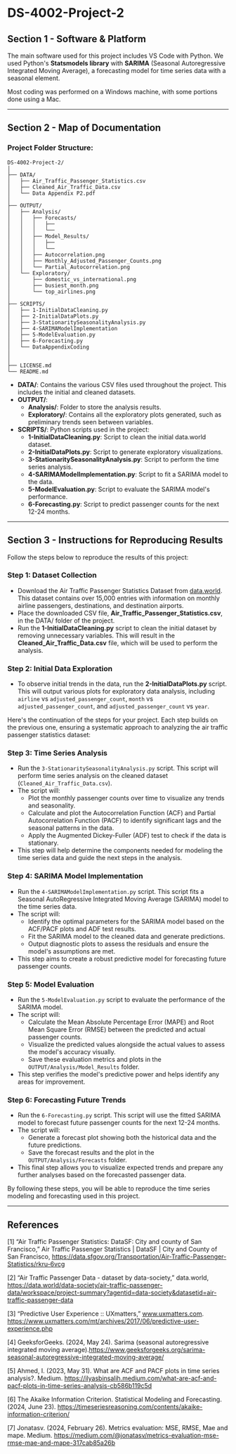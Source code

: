 # DS-4002-Project-2

## Section 1 - Software & Platform

The main software used for this project includes VS Code with Python. We used Python's **Statsmodels library** with **SARIMA** (Seasonal Autoregressive Integrated Moving Average), a forecasting model for time series data with a seasonal element.

Most coding was performed on a Windows machine, with some portions done using a Mac.

---

## Section 2 - Map of Documentation

### Project Folder Structure:

```
DS-4002-Project-2/
│
├── DATA/
│   ├── Air_Traffic_Passenger_Statistics.csv
│   ├── Cleaned_Air_Traffic_Data.csv
│   └── Data Appendix P2.pdf
│
├── OUTPUT/
│   ├── Analysis/
│   │   ├── Forecasts/
│   │   │   ├──
│   │   │   └── 
│   │   ├── Model_Results/
│   │   │   ├──
│   │   │   └── 
│   │   ├── Autocorrelation.png
│   │   ├── Monthly_Adjusted_Passenger_Counts.png
│   │   └── Partial_Autocorrelation.png
│   └── Exploratory/
│       ├── domestic_vs_international.png
│       ├── busiest_month.png
│       └── top_airlines.png
│
├── SCRIPTS/
│   ├── 1-InitialDataCleaning.py
│   ├── 2-InitialDataPlots.py
│   ├── 3-StationaritySeasonalityAnalysis.py
│   ├── 4-SARIMAModelImplementation
│   ├── 5-ModelEvaluation.py
│   ├── 6-Forecasting.py
│   └── DataAppendixCoding
│  
│
├── LICENSE.md
└── README.md
```

- **DATA/**: Contains the various CSV files used throughout the project. This includes the initial and cleaned datasets.
- **OUTPUT/**:
  - **Analysis/**: Folder to store the analysis results.
  - **Exploratory/**: Contains all the exploratory plots generated, such as preliminary trends seen between variables.
- **SCRIPTS/**: Python scripts used in the project:
  - **1-InitialDataCleaning.py**: Script to clean the initial data.world dataset.
  - **2-InitialDataPlots.py**: Script to generate exploratory visualizations.
  - **3-StationaritySeasonalityAnalysis.py**: Script to perform the time series analysis.
  - **4-SARIMAModelImplementation.py**: Script to fit a SARIMA model to the data.
  - **5-ModelEvaluation.py**: Script to evaluate the SARIMA model's performance.
  - **6-Forecasting.py**: Script to predict passenger counts for the next 12-24 months.
---

## Section 3 - Instructions for Reproducing Results

Follow the steps below to reproduce the results of this project:

### Step 1: Dataset Collection
- Download the Air Traffic Passenger Statistics Dataset from [data.world](https://data.world/data-society/air-traffic-passenger-data/workspace/project-summary?agentid=data-society&datasetid=air-traffic-passenger-data). This dataset contains over 15,000 entries with information on monthly airline passengers, destinations, and destination airports.
- Place the downloaded CSV file, **Air_Traffic_Passenger_Statistics.csv**, in the DATA/ folder of the project.
- Run the **1-InitialDataCleaning.py** script to clean the initial dataset by removing unnecessary variables. This will result in the **Cleaned_Air_Traffic_Data.csv** file, which will be used to perform the analysis.

### Step 2: Initial Data Exploration
- To observe initial trends in the data, run the **2-InitialDataPlots.py** script. This will output various plots for exploratory data analysis, including `airline` vs `adjusted_passenger_count`, `month` vs `adjusted_passenger_count`, and `adjusted_passenger_count` vs `year`.

Here's the continuation of the steps for your project. Each step builds on the previous one, ensuring a systematic approach to analyzing the air traffic passenger statistics dataset:

### Step 3: Time Series Analysis
- Run the `3-StationaritySeasonalityAnalysis.py` script. This script will perform time series analysis on the cleaned dataset (`Cleaned_Air_Traffic_Data.csv`). 
- The script will:
  - Plot the monthly passenger counts over time to visualize any trends and seasonality.
  - Calculate and plot the Autocorrelation Function (ACF) and Partial Autocorrelation Function (PACF) to identify significant lags and the seasonal patterns in the data.
  - Apply the Augmented Dickey-Fuller (ADF) test to check if the data is stationary.
- This step will help determine the components needed for modeling the time series data and guide the next steps in the analysis.

### Step 4: SARIMA Model Implementation
- Run the `4-SARIMAModelImplementation.py` script. This script fits a Seasonal AutoRegressive Integrated Moving Average (SARIMA) model to the time series data.
- The script will:
  - Identify the optimal parameters for the SARIMA model based on the ACF/PACF plots and ADF test results.
  - Fit the SARIMA model to the cleaned data and generate predictions.
  - Output diagnostic plots to assess the residuals and ensure the model's assumptions are met.
- This step aims to create a robust predictive model for forecasting future passenger counts.

### Step 5: Model Evaluation
- Run the `5-ModelEvaluation.py` script to evaluate the performance of the SARIMA model.
- The script will:
  - Calculate the Mean Absolute Percentage Error (MAPE) and Root Mean Square Error (RMSE) between the predicted and actual passenger counts.
  - Visualize the predicted values alongside the actual values to assess the model's accuracy visually.
  - Save these evaluation metrics and plots in the `OUTPUT/Analysis/Model_Results` folder.
- This step verifies the model's predictive power and helps identify any areas for improvement.

### Step 6: Forecasting Future Trends
- Run the `6-Forecasting.py` script. This script will use the fitted SARIMA model to forecast future passenger counts for the next 12-24 months.
- The script will:
  - Generate a forecast plot showing both the historical data and the future predictions.
  - Save the forecast results and the plot in the `OUTPUT/Analysis/Forecasts` folder.
- This final step allows you to visualize expected trends and prepare any further analyses based on the forecasted passenger data.

By following these steps, you will be able to reproduce the time series modeling and forecasting used in this project.

---

## References 
[1] “Air Traffic Passenger Statistics: DataSF: City and county of San Francisco,” Air Traffic
Passenger Statistics | DataSF | City and County of San Francisco,
https://data.sfgov.org/Transportation/Air-Traffic-Passenger-Statistics/rkru-6vcg

[2] “Air Traffic Passenger Data - dataset by data-society,” data.world,
https://data.world/data-society/air-traffic-passenger-data/workspace/project-summary?agentid=data-society&datasetid=air-traffic-passenger-data

[3] “Predictive User Experience :: UXmatters,” www.uxmatters.com.
https://www.uxmatters.com/mt/archives/2017/06/predictive-user-experience.php

[4] GeeksforGeeks. (2024, May 24). Sarima (seasonal autoregressive integrated moving
average).https://www.geeksforgeeks.org/sarima-seasonal-autoregressive-integrated-moving-average/

[5] Ahmed, I. (2023, May 31). What are ACF and PACF plots in time series analysis?. Medium.
https://ilyasbinsalih.medium.com/what-are-acf-and-pacf-plots-in-time-series-analysis-cb586b119c5d 

[6] The Akaike Information Criterion. Statistical Modeling and Forecasting. (2024, June 23).
https://timeseriesreasoning.com/contents/akaike-information-criterion/

[7] Jonatasv. (2024, February 26). Metrics evaluation: MSE, RMSE, Mae and mape. Medium.
https://medium.com/@jonatasv/metrics-evaluation-mse-rmse-mae-and-mape-317cab85a26b
